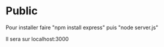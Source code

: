 # Public
Pour installer faire "npm install express"
puis "node server.js"

Il sera sur localhost:3000
